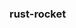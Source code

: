 <!--
 * @Author: yangyuan
 * @Description: 
 * @Date: 2024-01-16 20:50:42
 * @LastEditTime: 2024-02-22 15:44:13
-->
### rust-rocket

``` rust

```
